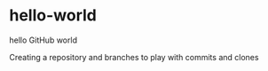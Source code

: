 # hello-world
hello GitHub world

Creating a repository and branches to play with commits and clones
